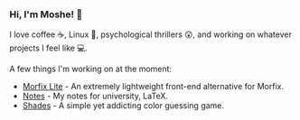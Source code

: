 <!--
### Hi there 👋

**outofink/outofink** is a ✨ _special_ ✨ repository because its `README.md` (this file) appears on your GitHub profile.

Here are some ideas to get you started:

- 🔭 I’m currently working on ...
- 🌱 I’m currently learning ...
- 👯 I’m looking to collaborate on ...
- 🤔 I’m looking for help with ...
- 💬 Ask me about ...
- 📫 How to reach me: ...
- 😄 Pronouns: ...
- ⚡ Fun fact: ...
-->

### Hi, I'm Moshe! 👋

I love coffee ☕, Linux 🐧, psychological thrillers 😲, and working on whatever projects I feel like 💻.

A few things I'm working on at the moment:

- [Morfix Lite](https://github.com/outofink/morfix-lite) - An extremely lightweight front-end alternative for Morfix.
- [Notes](https://github.com/outofink/notes) - My notes for university, LaTeX.
- [Shades](https://github.com/outofink/shades) - A simple yet addicting color guessing game.
